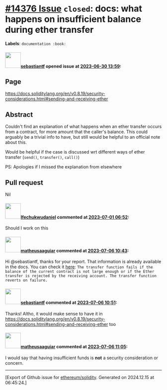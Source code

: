 # [\#14376 Issue](https://github.com/ethereum/solidity/issues/14376) `closed`: docs: what happens on insufficient balance during ether transfer
**Labels**: `documentation :book:`


#### <img src="https://avatars.githubusercontent.com/u/36922376?u=46f1cb517c57bc0b2bab3ec28f1960ef18f44a6f&v=4" width="50">[sebastiantf](https://github.com/sebastiantf) opened issue at [2023-06-30 13:59](https://github.com/ethereum/solidity/issues/14376):

## Page
https://docs.soliditylang.org/en/v0.8.19/security-considerations.html#sending-and-receiving-ether
<!--Please link directly to the page which you think has a problem.-->

## Abstract

<!--Please describe in detail what is wrong.-->
Couldn't find an explanation of what happens when an ether transfer occurs from a contract, for more amount that the caller's balance. This could arguably be a trivial info to have, but still would be helpful to an official note about this.

Would be helpful if the case is discussed wrt different ways of ether transfer (`send()`, `transfer()`, `call()`)

PS: Apologies if I missed the explanation from elsewhere

## Pull request
Nil
<!--Please link to your pull request which resolves this issue.-->


#### <img src="https://avatars.githubusercontent.com/u/47566579?u=22ac1251337c405cce5f1f58b384f7afbb4d99f6&v=4" width="50">[Ifechukwudaniel](https://github.com/Ifechukwudaniel) commented at [2023-07-01 06:52](https://github.com/ethereum/solidity/issues/14376#issuecomment-1615566526):

Should I work on this

#### <img src="https://avatars.githubusercontent.com/u/95899911?u=b80e228dd73aa60cc8cc18ebf2e9e72a0840b7d5&v=4" width="50">[matheusaaguiar](https://github.com/matheusaaguiar) commented at [2023-07-06 10:43](https://github.com/ethereum/solidity/issues/14376#issuecomment-1623450192):

Hi @sebastiantf, thanks for your report. 
That information is already available in the docs. You can check it [here](https://docs.soliditylang.org/en/v0.8.20/types.html#members-of-addresses):
`The transfer function fails if the balance of the current contract is not large enough or if the Ether transfer is rejected by the receiving account. The transfer function reverts on failure.`

#### <img src="https://avatars.githubusercontent.com/u/36922376?u=46f1cb517c57bc0b2bab3ec28f1960ef18f44a6f&v=4" width="50">[sebastiantf](https://github.com/sebastiantf) commented at [2023-07-06 10:51](https://github.com/ethereum/solidity/issues/14376#issuecomment-1623459732):

Thanks! Altho, it would make sense to have it in https://docs.soliditylang.org/en/v0.8.19/security-considerations.html#sending-and-receiving-ether too

#### <img src="https://avatars.githubusercontent.com/u/95899911?u=b80e228dd73aa60cc8cc18ebf2e9e72a0840b7d5&v=4" width="50">[matheusaaguiar](https://github.com/matheusaaguiar) commented at [2023-07-06 11:05](https://github.com/ethereum/solidity/issues/14376#issuecomment-1623478888):

I would say that having insufficient funds is **not** a security consideration or concern.


-------------------------------------------------------------------------------



[Export of Github issue for [ethereum/solidity](https://github.com/ethereum/solidity). Generated on 2024.12.15 at 06:45:24.]
